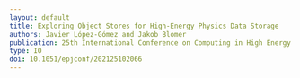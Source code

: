 ```yaml
---
layout: default
title: Exploring Object Stores for High-Energy Physics Data Storage
authors: Javier López-Gómez and Jakob Blomer
publication: 25th International Conference on Computing in High Energy and Nuclear Physics (CHEP 2021)
type: IO
doi: 10.1051/epjconf/202125102066
---
```

